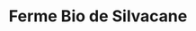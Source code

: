 ---
title: "Ferme Bio de Silvacane"
url: /la-roque-dantheron/ferme-bio-de-silvacane/
shop: Hofladen
---